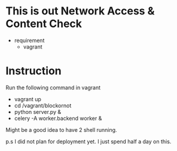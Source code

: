 This is out Network Access & Content Check
==========================================

* requirement
  * vagrant

Instruction
============

Run the following command in vagrant
* vagrant up
* cd /vagrant/blockornot
* python server.py &
* celery -A worker.backend worker &

Might be a good idea to have 2 shell running. 

p.s I did not plan for deployment yet. I just spend half a day on this. 
